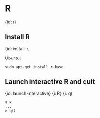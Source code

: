 # R
{id: r}

## Install R
{id: install-r}

Ubuntu:

```
sudo apt-get install r-base
```

## Launch interactive R and quit
{id: launch-interactive}
{i: R}
{i: q}


```
$ R
...
> q()

```


